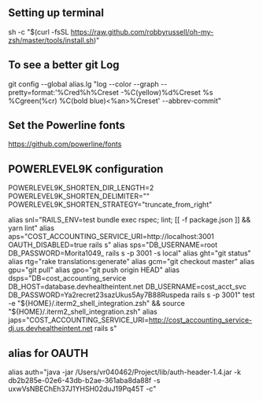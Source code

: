 ## Setting up terminal
  sh -c "$(curl -fsSL https://raw.github.com/robbyrussell/oh-my-zsh/master/tools/install.sh)"
 
## To see a better git Log
  git config --global alias.lg "log --color --graph --pretty=format:'%Cred%h%Creset -%C(yellow)%d%Creset %s %Cgreen(%cr) %C(bold blue)<%an>%Creset' --abbrev-commit"
  
## Set the Powerline fonts
  https://github.com/powerline/fonts


## POWERLEVEL9K configuration
POWERLEVEL9K_SHORTEN_DIR_LENGTH=2
POWERLEVEL9K_SHORTEN_DELIMITER=""
POWERLEVEL9K_SHORTEN_STRATEGY="truncate_from_right"

alias snl="RAILS_ENV=test bundle exec rspec; lint; [[ -f package.json ]] && yarn lint"
alias aps="COST_ACCOUNTING_SERVICE_URI=http://localhost:3001 OAUTH_DISABLED=true rails s"
alias sps="DB_USERNAME=root DB_PASSWORD=Morita1049_ rails s -p 3001 -s local"
alias ght="git status"
alias rtg="rake translations:generate"
alias gcm="git checkout master"
alias gpu="git pull"
alias gpo="git push origin HEAD"
alias dsps="DB=cost_accounting_service DB_HOST=database.devhealtheintent.net DB_USERNAME=cost_acct_svc DB_PASSWORD=Ya2recret23sazUkus5Ay7B88Ruspeda rails s -p 3001"
test -e "${HOME}/.iterm2_shell_integration.zsh" && source "${HOME}/.iterm2_shell_integration.zsh"
alias japs="COST_ACCOUNTING_SERVICE_URI=http://cost_accounting_service-dj.us.devhealtheintent.net rails s"

## alias for OAUTH
alias auth="java -jar /Users/vr040462/Project/lib/auth-header-1.4.jar -k db2b285e-02e6-43db-b2ae-361aba8da88f -s uxwVsNBEChEh37J1YHSH02duJ19Pq45T -c"
